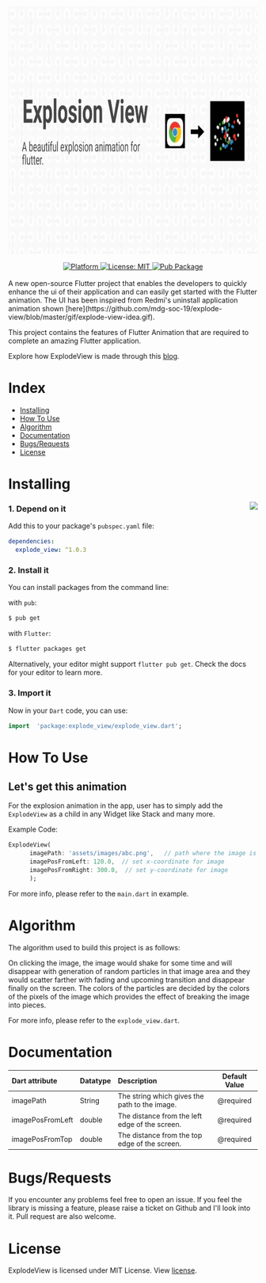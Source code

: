 <p align="center"> <img src="https://github.com/mdg-soc-19/explode-view/blob/master/gif/cover.png?raw=true" height = "500px"/></p>

<div align="center">
<a href="https://flutter.io">
    <img src="https://img.shields.io/badge/Platform-Flutter-yellow.svg"
      alt="Platform" />
  </a>
  <a href="https://opensource.org/licenses/MIT">
    <img src="https://img.shields.io/badge/License-MIT-red.svg"
      alt="License: MIT" />
  </a>
  <a href="https://pub.dev/packages/explode_view">
    <img src="https://img.shields.io/pub/v/explode_view.svg"
      alt="Pub Package" />
  </a>
  </div>
<br/>
A new open-source Flutter project that enables the developers to quickly enhance the ui of their application and can easily get started with the Flutter animation. The UI has been inspired from Redmi's uninstall application animation shown [here](https://github.com/mdg-soc-19/explode-view/blob/master/gif/explode-view-idea.gif).

This project contains the features of Flutter Animation that are required to complete an amazing Flutter application.

Explore how ExplodeView is made through this [blog](https://medium.com/mobile-development-group/flutter-explosion-animation-for-image-3dd5e2863427).

# Index
* [Installing](#installing)
* [How To Use](#how-to-use)
* [Algorithm](#algorithm)
* [Documentation](#documentation)
* [Bugs/Requests](#bugsrequests)
* [License](#license)


# Installing

<img src="https://github.com/mdg-soc-19/explode-view/blob/master/gif/explode-view.gif?raw=true" height = "400px" align = "right"/>

### 1. Depend on it
Add this to your package's `pubspec.yaml` file:

```yaml 
dependencies: 
  explode_view: ^1.0.3
```

### 2. Install it

You can install packages from the command line:

with `pub`:

```css
$ pub get
```

with `Flutter`:

```css
$ flutter packages get
```

Alternatively, your editor might support  `flutter pub get`. Check the docs for your editor to learn more.

### 3. Import it

Now in your `Dart` code, you can use: 

```dart 
import  'package:explode_view/explode_view.dart';
```

# How To Use

## Let's get this animation
For the explosion animation in the app, user has to simply add the `ExplodeView` as a child in any Widget like Stack and many more.

Example Code: 
```dart 
ExplodeView(
      imagePath: 'assets/images/abc.png',	// path where the image is stored
      imagePosFromLeft: 120.0,	// set x-coordinate for image
      imagePosFromRight: 300.0,  // set y-coordinate for image
      );
```
For more info, please refer to the `main.dart` in example.


# Algorithm 
The algorithm used to build this project is as follows:

On clicking the image, the image would shake for some time and will disappear with generation of random particles in that image area and they would scatter farther with fading and upcoming transition and disappear finally on the screen. The colors of the particles are decided by the colors of the pixels of the image which provides the effect of breaking the image into pieces.

For more info, please refer to the `explode_view.dart`.


# Documentation

| Dart attribute                        | Datatype                    | Description                                                  |     Default Value     |
| :------------------------------------ | :-------------------------- | :----------------------------------------------------------- | :-------------------: |
| imagePath                                 | String                  | The string which gives the path to the image.                    |       @required       |
| imagePosFromLeft                             | double             | The distance from the left edge of the screen. |       @required       |
| imagePosFromTop                                | double                      | The distance from the top edge of the screen. |         @required         |

# Bugs/Requests

If you encounter any problems feel free to open an issue. If you feel the library is
missing a feature, please raise a ticket on Github and I'll look into it.
Pull request are also welcome.

# License
ExplodeView is licensed under MIT License. View [license](https://github.com/mdg-soc-19/explode-view/blob/master/explode_view/LICENSE).

